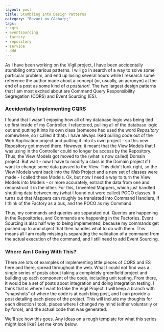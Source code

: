 ```yaml
---
layout: post
title: Stumbling Into Design Patterns
category: "Rovani on C&sharp;"
tags:
- cqrs
- eventsourcing
- factory
- repository
- service
- ddd
---
```


As I have been working on the Vigil project, I have been accidentally stumbling onto various patterns. I will go in search of a way to solve some particular problem, and end up losing several hours while I research some reference the author made about a concept (or, usually, an acronym) at the end of a post as some kind of _a posteriori_. The two largest design patterns that I am most excited about are Command Query Responsibility Segregation (CQRS) and Event Sourcing (ES).

### Accidentally Implementing CQRS

I found that I wasn't enjoying how all of my database logic was being tied up first inside of my Controller. I refactored, pulling all of the database logic out and putting it into its own class (someone had used the word _Repository_ somewhere, so I called it that). I have always liked pulling code out of the Web Application project and putting it into its own project - so this new Repository got moved there. However, it meant that the View Models that I was using in the Controller could no longer be access by the Repository. Thus, the View Models got moved to the (what is now called) Domain project. But wait - now I have to modify a class in the Domain project if I want to change some data passed to the View. This didn't look right, so the View Models went back into the Web Project and a new set of classes were made - I called these Models. Ok, but now I need a way to turn the View Models into Models - or more accurately, extract the data from one and reconstruct it in the other. For this, I invented Mappers, which just handled shuttling data between my (what I found out were called) POCO classes. It turns out that Mappers can roughly be translated into Command Handlers, if I think of the Factory as a bus, and the POCO as my Command.

Thus, my commands and queries are separated out. Queries are happening in the Repositories, and Commands are happening in the Factories. Event Sourcing is also half way to being implemented, because my commands get pushed up to and object that then handles what to do with them. This means all I am really missing is separating the validation of a command from the actual execution of the command, and I still need to add Event Sourcing.

### Where Am I Going With This?

There are lots of examples of implementing little pieces of CQRS and ES here and there, spread throughout the web. What I could not find was a single series of posts about taking a completely greenfield project and building up each component of the code, including unit testing. From there, it would be a set of posts about integration and doing integration testing. I think that is where I want to take the Vigil Project. I will keep a branch with "snapshots" of where the code is at each blog post, and I can provide a post detailing each piece of the project. This will include my thoughts for each direction I took, places where I changed my mind (either voluntarily or by force), and the actual code that was generated.

We'll see how this goes. Any ideas on a rough template for what this series might look like? Let me know below.